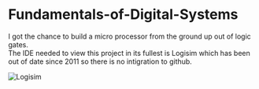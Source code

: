 # Fundamentals-of-Digital-Systems
I got the chance to build a micro processor from the ground up out of logic gates.  
The IDE needed to view this project in its fullest is Logisim which has been out of date since 2011 so there is no intigration to github. 

![Logisim](https://user-images.githubusercontent.com/43457107/99444448-758b2680-28d9-11eb-9647-3d7d6fc48743.JPG)
